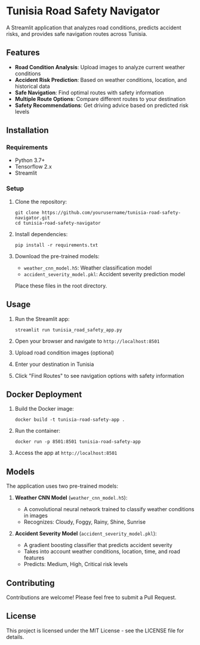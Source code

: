 # Tunisia Road Safety Navigator

A Streamlit application that analyzes road conditions, predicts accident risks, and provides safe navigation routes across Tunisia.

## Features

- **Road Condition Analysis**: Upload images to analyze current weather conditions
- **Accident Risk Prediction**: Based on weather conditions, location, and historical data
- **Safe Navigation**: Find optimal routes with safety information
- **Multiple Route Options**: Compare different routes to your destination
- **Safety Recommendations**: Get driving advice based on predicted risk levels

## Installation

### Requirements

- Python 3.7+
- Tensorflow 2.x
- Streamlit

### Setup

1. Clone the repository:
   ```
   git clone https://github.com/yourusername/tunisia-road-safety-navigator.git
   cd tunisia-road-safety-navigator
   ```

2. Install dependencies:
   ```
   pip install -r requirements.txt
   ```

3. Download the pre-trained models:
   - `weather_cnn_model.h5`: Weather classification model
   - `accident_severity_model.pkl`: Accident severity prediction model

   Place these files in the root directory.

## Usage

1. Run the Streamlit app:
   ```
   streamlit run tunisia_road_safety_app.py
   ```

2. Open your browser and navigate to `http://localhost:8501`

3. Upload road condition images (optional)

4. Enter your destination in Tunisia

5. Click "Find Routes" to see navigation options with safety information

## Docker Deployment

1. Build the Docker image:
   ```
   docker build -t tunisia-road-safety-app .
   ```

2. Run the container:
   ```
   docker run -p 8501:8501 tunisia-road-safety-app
   ```

3. Access the app at `http://localhost:8501`

## Models

The application uses two pre-trained models:

1. **Weather CNN Model** (`weather_cnn_model.h5`):
   - A convolutional neural network trained to classify weather conditions in images
   - Recognizes: Cloudy, Foggy, Rainy, Shine, Sunrise

2. **Accident Severity Model** (`accident_severity_model.pkl`):
   - A gradient boosting classifier that predicts accident severity
   - Takes into account weather conditions, location, time, and road features
   - Predicts: Medium, High, Critical risk levels

## Contributing

Contributions are welcome! Please feel free to submit a Pull Request.

## License

This project is licensed under the MIT License - see the LICENSE file for details.